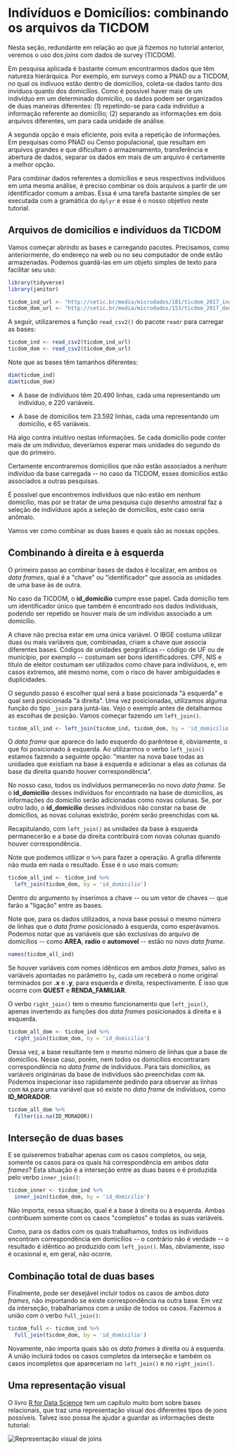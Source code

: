 # Indivíduos e Domicílios: combinando os arquivos da TICDOM

Nesta seção, redundante em relação ao que já fizemos no tutorial anterior, veremos o uso dos _joins_ com dados de survey (TICDOM).

Em pesquisa aplicada é bastante comum encontrarmos dados que têm natureza hierárquica. Por exemplo, em _surveys_ como a PNAD ou a TICDOM, no qual os indívuos estão dentro de domicílios, coleta-se dados tanto dos invíduos quanto dos domicílios. Como é possível haver mais de um indivíduo em um determinado domicílio, os dados podem ser organizados de duas maneiras diferentes: (1) repetindo-se para cada indivíduo a informação referente ao domicílio; (2) separando as informações em dois arquivos diferentes, um para cada unidade de análise.

A segunda opção é mais eficiente, pois evita a repetição de informações. Em pesquisas como PNAD ou Censo populacional, que resultam em arquivos grandes e que dificultam o armazenamento, transferência e abertura de dados, separar os dados em mais de um arquivo é certamente a melhor opção.

Para combinar dados referentes a domicílios e seus respectivos indivíduos em uma mesma análise, é preciso combinar os dois arquivos a partir de um identificador comum a ambas. Essa é uma tarefa bastante simples de ser executada com a gramática do `dplyr` e esse é o nosso objetivo neste tutorial.

## Arquivos de domicílios e indivíduos da TICDOM

Vamos começar abrindo as bases e carregando pacotes. Precisamos, como anteriormente, do endereço na web ou no seu computador de onde estão armazenadas. Podemos guardá-las em um objeto simples de texto para facilitar seu uso:

``` r
library(tidyverse)
library(janitor)

ticdom_ind_url <- "http://cetic.br/media/microdados/181/ticdom_2017_individuos_base_de_microdados_v1.3.csv"
ticdom_dom_url <- "http://cetic.br/media/microdados/153/ticdom_2017_domicilios_base_de_microdados_v1.1.csv"
```

A seguir, utilizaremos a função `read_csv2()` do pacote `readr` para carregar as bases:

``` r
ticdom_ind <- read_csv2(ticdom_ind_url)
ticdom_dom <- read_csv2(ticdom_dom_url)
```

Note que as bases têm tamanhos diferentes:

``` r
dim(ticdom_ind)
dim(ticdom_dom)
```

* A base de indivíduos têm 20.490 linhas, cada uma representando um indivíduo, e 220 variáveis.

* A base de domicílios tem 23.592 linhas, cada uma representando um domicílio, e 65 variáveis.

Há algo contra intuitivo nestas informações. Se cada domicílio pode conter mais de um indivíduo, deveríamos esperar mais unidades do segundo do que do primeiro.

Certamente encontraremos domicílios que não estão associados a nenhum indivíduo da base carregada -- no caso da TICDOM, esses domicílios estão associados a outras pesquisas.

É possível que encontremos indivíduos que não estão em nenhum domicílio, mas por se tratar de uma pesquisa cujo desenho amostral faz a seleção de indivíduos após a seleção de domicílios, este caso seria anômalo.

Vamos ver como combinar as duas bases e quais são as nossas opções.

## Combinando à direita e à esquerda

O primeiro passo ao combinar bases de dados é localizar, em ambos os _data frames_, qual é a "chave" ou "identificador" que associa as unidades de uma base às de outra.

No caso da TICDOM, o **id_domicilio** cumpre esse papel. Cada domicílio tem um identificador único que também é encontrado nos dados individuais, podendo ser repetido se houver mais de um indivíduo associado a um domicílio.

A chave não precisa estar em uma única variável. O IBGE costuma utilizar duas ou mais variáveis que, combinadas, criam a chave que associa diferentes bases. Códigos de unidades geográficas -- código de UF ou de município, por exemplo -- costumam ser bons identificadores. CPF, NIS e título de eleitor costumam ser utilizados como chave para indivíduos, e, em casos extremos, até mesmo nome, com o risco de haver ambiguidades e duplicidades.

O segundo passo é escolher qual será a base posicionada "à esquerda" e qual será posicionada "à direita". Uma vez posicionadas, utilizamos alguma função do tipo `_join` para juntá-las. Vejo o exemplo antes de detalharmos as escolhas de posição. Vamos começar fazendo um `left_join()`.

``` r
ticdom_all_ind <- left_join(ticdom_ind, ticdom_dom, by = 'id_domicilio')
```

O _data frame_ que aparece do lado esquerdo do parêntese é, obviamente, o que foi posicionado à esquerda. Ao utilizarmos o verbo `left_join()` estamos fazendo a seguinte opção: "manter na nova base todas as unidades que existiam na base à esquerda e adicionar a elas as colunas da base da direita quando houver correspondência".

No nosso caso, todos os indivíduos permanecerão no novo _data frame_. Se o **id_domicilio** desses indivíduos for encontrado na base de domicílios, as informações do domicílio serão adicionadas como novas colunas. Se, por outro lado, o **id_domicilio** desses indivíduos não constar na base de domicílios, as novas colunas existirão, porém serão preenchidas com `NA`.

Recapitulando, com `left_join()` as unidades da base à esquerda permanecerão e a base da direita contribuirá com novas colunas quando houver correspondência.

Note que podemos utilizar o `%>%` para fazer a operação. A grafia diferente não muda em nada o resultado. Esse é o uso mais comum:

``` r
ticdom_all_ind <- ticdom_ind %>%
  left_join(ticdom_dom, by = 'id_domicilio')
```

Dentro do argumento `by` inserimos a chave -- ou um vetor de chaves -- que farão a "ligação" entre as bases.

Note que, para os dados utilizados, a nova base possui o mesmo número de linhas que o _data frame_ posicionado à esquerda, como esperávamos. Podemos notar que as variáveis que são exclusivas do arquivo de domicílios -- como **AREA**, **radio** e **automovel** -- estão no novo _data frame_.

``` r
names(ticdom_all_ind)
```

Se houver variáveis com nomes idênticos em ambos _data frames_, salvo as variáveis apontadas no parâmetro `by`, cada um receberá o nome original terminados por **.x** e **.y**, para esquerda e direita, respectivamente. É isso que ocorre com **QUEST** e **RENDA_FAMILIAR**.

O verbo `right_join()` tem o mesmo funcionamento que `left_join()`, apenas invertendo as funções dos _data frames_ posicionados à direita e à esquerda.

``` r
ticdom_all_dom <- ticdom_ind %>%
  right_join(ticdom_dom, by = 'id_domicilio')
```

Dessa vez, a base resultante tem o mesmo número de linhas que a base de domicílios. Nesse caso, porém, nem todos os domicílios encontraram correspondência no _data frame_ de indivíduos. Para tais domicílios, as variáveis originárias da base de indivíduos são preenchidas com `NA`. Podemos inspecionar isso rapidamente pedindo para observar as linhas com `NA` para uma variável que só existe no _data frame_ de indivíduos, como **ID_MORADOR**:

``` r
ticdom_all_dom %>% 
  filter(is.na(ID_MORADOR))
```

## Interseção de duas bases

E se quiseremos trabalhar apenas com os casos completos, ou seja, somente os casos para os quais há correspondência em ambos _data frames_? Esta situação é a interseção entre as duas bases e é produzida pelo verbo `inner_join()`:

``` r
ticdom_inner <- ticdom_ind %>%
  inner_join(ticdom_dom, by = 'id_domicilio')
```

Não importa, nessa situação, qual é a base à direita ou à esquerda. Ambas contribuem somente com os casos "completos" e todas as suas variáveis.

Como, para os dados com os quais trabalhamos, todos os indivíduos encontram correspondência em domicílios -- o contrário não é verdade -- o resultado é idêntico ao produzido com `left_join()`. Mas, obviamente, isso é ocasional e, em geral, não ocorre.

## Combinação total de duas bases

Finalmente, pode ser desejável incluir todos os casos de ambos _data frames_, não importando se existe correspondência na outra base. Em vez da interseção, trabalharíamos com a união de todos os casos. Fazemos a união com o verbo `full_join()`:

``` r
ticdom_full <- ticdom_ind %>%
  full_join(ticdom_dom, by = 'id_domicilio')
```

Novamente, não importa quais são os _data frames_ à direita ou à esquerda. A união incluirá todos os casos completos da interseção e também os casos incompletos que apareceriam no `left_join()` e no `right_join()`.

## Uma representação visual

O livro [R for Data Science](https://r4ds.had.co.nz/relational-data.html) tem um capítulo muito bom sobre bases relacionais, que traz uma representação visual dos diferentes tipos de joins possíveis. Talvez isso possa lhe ajudar a guardar as informações deste tutorial:

![Representação visual de joins](join.png)
